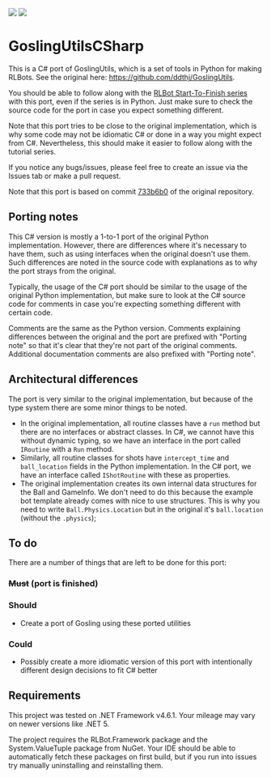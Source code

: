 [<img src="https://img.shields.io/github/workflow/status/TheBlocks/GoslingUtilsCSharp/.NET">](https://github.com/TheBlocks/GoslingUtilsCSharp/actions)
[<img src="https://img.shields.io/github/license/TheBlocks/GoslingUtilsCSharp">](https://github.com/TheBlocks/GoslingUtilsCSharp/blob/master/LICENSE)

# GoslingUtilsCSharp

This is a C# port of GoslingUtils, which is a set of tools in Python for making RLBots. See the original
here: https://github.com/ddthj/GoslingUtils.

You should be able to follow along with the
[RLBot Start-To-Finish series](https://www.youtube.com/playlist?list=PL2MGDOTjPtl8fuoXmqxTmASW1ZtrPEXQ2) with this port,
even if the series is in Python. Just make sure to check the source code for the port in case you expect something
different.

Note that this port tries to be close to the original implementation, which is why some code may not be idiomatic C# or
done in a way you might expect from C#. Nevertheless, this should make it easier to follow along with the tutorial
series.

If you notice any bugs/issues, please feel free to create an issue via the Issues tab or make a pull request.

Note that this port is based on commit
[733b6b0](https://github.com/ddthj/GoslingUtils/tree/733b6b05bc9cab8da596d6ed324fbfbf179100a0) of the original
repository.

## Porting notes

This C# version is mostly a 1-to-1 port of the original Python implementation. However, there are differences where it's
necessary to have them, such as using interfaces when the original doesn't use them. Such differences are noted in the
source code with explanations as to why the port strays from the original.

Typically, the usage of the C# port should be similar to the usage of the original Python implementation, but make sure
to look at the C# source code for comments in case you're expecting something different with certain code.

Comments are the same as the Python version. Comments explaining differences between the original and the port are
prefixed with "Porting note" so that it's clear that they're not part of the original comments. Additional documentation
comments are also prefixed with "Porting note".

## Architectural differences

The port is very similar to the original implementation, but because of the type system there are some minor things to
be noted.

* In the original implementation, all routine classes have a `run` method but there are no interfaces or abstract
  classes. In C#, we cannot have this without dynamic typing, so we have an interface in the port called `IRoutine` with
  a `Run` method.
* Similarly, all routine classes for shots have `intercept_time` and `ball_location` fields in the Python
  implementation. In the C# port, we have an interface called `IShotRoutine` with these as properties.
* The original implementation creates its own internal data structures for the Ball and GameInfo. We don't need to do
  this because the example bot template already comes with nice to use structures. This is why you need to
  write `Ball.Physics.Location` but in the original it's `ball.location` (without the `.physics`);

## To do

There are a number of things that are left to be done for this port:

### ~~Must~~ (port is finished)

### Should

* Create a port of Gosling using these ported utilities

### Could

* Possibly create a more idiomatic version of this port with intentionally different design decisions to fit C# better

## Requirements

This project was tested on .NET Framework v4.6.1. Your mileage may vary on newer versions like .NET 5.

The project requires the RLBot.Framework package and the System.ValueTuple package from NuGet. Your IDE should be able
to automatically fetch these packages on first build, but if you run into issues try manually uninstalling and
reinstalling them. 